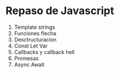 # Repaso de Javascript

1. Template strings
2. Funciones flecha
3. Desctructuracion
4. Const Let Var
5. Callbacks y callback hell
6. Promesas
7. Async Await